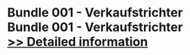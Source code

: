 # Bundle 001 - Verkaufstrichter<br />Bundle 001 - Verkaufstrichter<br />[>> Detailed information](https://secure.shareit.com/shareit/product.html?productid=300920464&affiliateid=200057808)